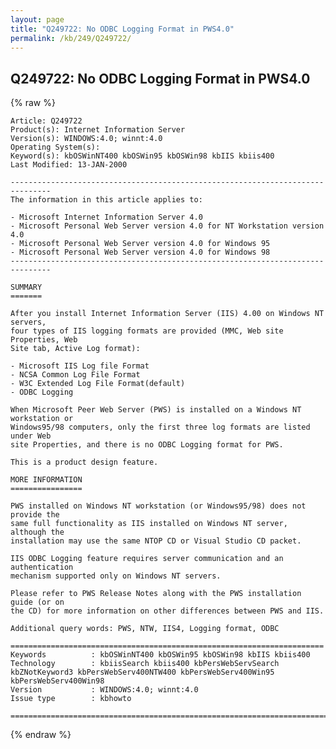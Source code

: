 ```yaml
---
layout: page
title: "Q249722: No ODBC Logging Format in PWS4.0"
permalink: /kb/249/Q249722/
---
```


## Q249722: No ODBC Logging Format in PWS4.0

{% raw %}

	Article: Q249722
	Product(s): Internet Information Server
	Version(s): WINDOWS:4.0; winnt:4.0
	Operating System(s): 
	Keyword(s): kbOSWinNT400 kbOSWin95 kbOSWin98 kbIIS kbiis400
	Last Modified: 13-JAN-2000
	
	-------------------------------------------------------------------------------
	The information in this article applies to:
	
	- Microsoft Internet Information Server 4.0 
	- Microsoft Personal Web Server version 4.0 for NT Workstation version 4.0 
	- Microsoft Personal Web Server version 4.0 for Windows 95 
	- Microsoft Personal Web Server version 4.0 for Windows 98 
	-------------------------------------------------------------------------------
	
	SUMMARY
	=======
	
	After you install Internet Information Server (IIS) 4.00 on Windows NT servers,
	four types of IIS logging formats are provided (MMC, Web site Properties, Web
	Site tab, Active Log format):
	
	- Microsoft IIS Log file Format
	- NCSA Common Log File Format
	- W3C Extended Log File Format(default)
	- ODBC Logging
	
	When Microsoft Peer Web Server (PWS) is installed on a Windows NT workstation or
	Windows95/98 computers, only the first three log formats are listed under Web
	site Properties, and there is no ODBC Logging format for PWS.
	
	This is a product design feature.
	
	MORE INFORMATION
	================
	
	PWS installed on Windows NT workstation (or Windows95/98) does not provide the
	same full functionality as IIS installed on Windows NT server, although the
	installation may use the same NTOP CD or Visual Studio CD packet.
	
	IIS ODBC Logging feature requires server communication and an authentication
	mechanism supported only on Windows NT servers.
	
	Please refer to PWS Release Notes along with the PWS installation guide (or on
	the CD) for more information on other differences between PWS and IIS.
	
	Additional query words: PWS, NTW, IIS4, Logging format, ODBC
	
	======================================================================
	Keywords          : kbOSWinNT400 kbOSWin95 kbOSWin98 kbIIS kbiis400 
	Technology        : kbiisSearch kbiis400 kbPersWebServSearch kbZNotKeyword3 kbPersWebServ400NTW400 kbPersWebServ400Win95 kbPersWebServ400Win98
	Version           : WINDOWS:4.0; winnt:4.0
	Issue type        : kbhowto
	
	=============================================================================
	

{% endraw %}
